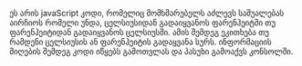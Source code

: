 ეს არის javaScript კოდი, რომელიც მომხმარებელს აძლევს საშუალებას აირჩიოს რომელი უნდა, ცელსიუსიდან გადაიყვანოს ფარენჰეიტში თუ ფარენჰეიტიდან გადაიყვანოს ცელსიუსში.
ამის შემდეგ ეკითხება თუ რამდენი ცელსიუსის ან ფარენჰეიტის გადაყვანა სურს.
ინფორმაციის მიღების შემდეგ კოდი იწყებს გამოთვლას და პასუხი გამოაქვს კონსოლში.
